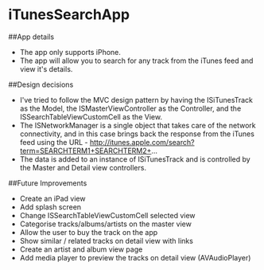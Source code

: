 iTunesSearchApp
===============

##App details
- The app only supports iPhone.
- The app will allow you to search for any track from the iTunes feed and view it's details.

##Design decisions
- I've tried to follow the MVC design pattern by having the ISiTunesTrack as the Model, 
the ISMasterViewController as the Controller, and the ISSearchTableViewCustomCell as the View.
- The ISNetworkManager is a single object that takes care of the network connectivity, and in this case brings back the response from the iTunes feed using the URL - http://itunes.apple.com/search?term=SEARCHTERM1+SEARCHTERM2+...
- The data is added to an instance of ISiTunesTrack and is controlled by the Master and Detail view controllers.

##Future Improvements
- Create an iPad view
- Add splash screen
- Change ISSearchTableViewCustomCell selected view
- Categorise tracks/albums/artists on the master view
- Allow the user to buy the track on the app
- Show similar / related tracks on detail view with links
- Create an artist and album view page
- Add media player to preview the tracks on detail view (AVAudioPlayer)



